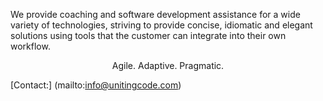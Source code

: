 We provide coaching and software development assistance for a wide variety of technologies, striving to provide concise, idiomatic and elegant solutions
using tools that the customer can integrate into their own workflow.

<center>Agile. Adaptive. Pragmatic.</center>

[Contact:] (mailto:info@unitingcode.com)
